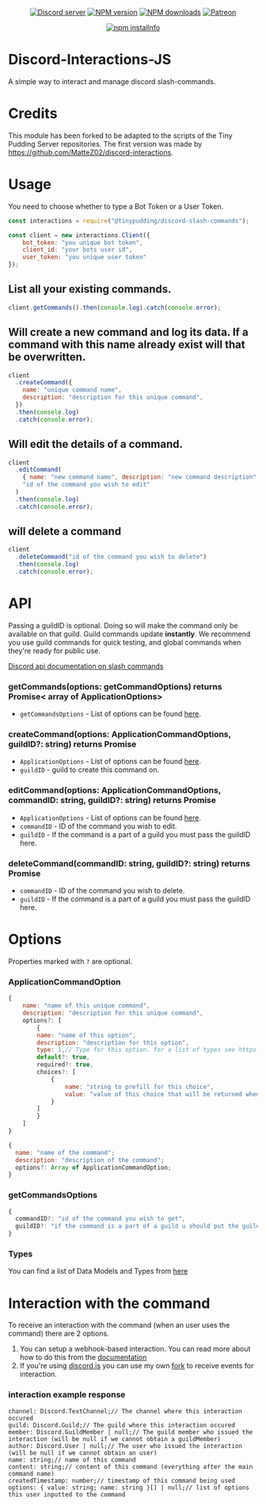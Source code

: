 <div align="center">
<p>
    <a href="https://discord.gg/TgHdvJd"><img src="https://img.shields.io/discord/413193536188579841?color=7289da&logo=discord&logoColor=white" alt="Discord server" /></a>
    <a href="https://www.npmjs.com/package/@tinypudding/discord-slash-commands"><img src="https://img.shields.io/npm/v/@tinypudding/discord-slash-commands.svg?maxAge=3600" alt="NPM version" /></a>
    <a href="https://www.npmjs.com/package/@tinypudding/discord-slash-commands"><img src="https://img.shields.io/npm/dt/@tinypudding/discord-slash-commands.svg?maxAge=3600" alt="NPM downloads" /></a>
    <a href="https://www.patreon.com/JasminDreasond"><img src="https://img.shields.io/badge/donate-patreon-F96854.svg" alt="Patreon" /></a>
</p>
<p>
    <a href="https://nodei.co/npm/@tinypudding/discord-slash-commands/"><img src="https://nodei.co/npm/@tinypudding/discord-slash-commands.png?downloads=true&stars=true" alt="npm installnfo" /></a>
</p>
</div>

# Discord-Interactions-JS
A simple way to interact and manage discord slash-commands.

# Credits
This module has been forked to be adapted to the scripts of the Tiny Pudding Server repositories.
The first version was made by https://github.com/MatteZ02/discord-interactions.

# Usage
You need to choose whether to type a Bot Token or a User Token.
```js
const interactions = require("@tinypudding/discord-slash-commands");

const client = new interactions.Client({
    bot_token: "you unique bot token",
    client_id: "your bots user id",
    user_token: "you unique user token"
});
```

## List all your existing commands.
```js
client.getCommands().then(console.log).catch(console.error);
```

## Will create a new command and log its data. If a command with this name already exist will that be overwritten.
```js
client
  .createCommand({
    name: "unique command name",
    description: "description for this unique command",
  })
  .then(console.log)
  .catch(console.error);
```

## Will edit the details of a command.
```js
client
  .editCommand(
    { name: "new command name", description: "new command description" },
    "id of the command you wish to edit"
  )
  .then(console.log)
  .catch(console.error);
```

## will delete a command
```js
client
  .deleteCommand("id of the command you wish to delete")
  .then(console.log)
  .catch(console.error);
```

# API

Passing a guildID is optional. Doing so will make the command only be available on that guild.
Guild commands update **instantly**. We recommend you use guild commands for quick testing, and global commands when they're ready for public use.

[Discord api documentation on slash commands](https://discord.com/developers/docs/interactions/slash-commands)

### getCommands(options: getCommandOptions) returns Promise< array of ApplicationOptions>

- `getCommandsOptions` - List of options can be found [here](#options).

### createCommand(options: ApplicationCommandOptions, guildID?: string) returns Promise<ApplicationOptions>

- `ApplicationOptions` - List of options can be found [here](#options).
- `guildID` - guild to create this command on.

### editCommand(options: ApplicationCommandOptions, commandID: string, guildID?: string) returns Promise<ApplicationOptions>

- `ApplicationOptions` - List of options can be found [here](#options).
- `commandID` - ID of the command you wish to edit.
- `guildID` - If the command is a part of a guild you must pass the guildID here.

### deleteCommand(commandID: string, guildID?: string)  returns Promise<boolean>

- `commandID` - ID of the command you wish to delete.
- `guildID` - If the command is a part of a guild you must pass the guildID here.

# Options

Properties marked with `?` are optional.

### ApplicationCommandOption

```js
{
    name: "name of this unique command",
    description: "description for this unique command",
    options?: [
        {
        name: "name of this option",
        description: "description for this option",
        type: 1,// Type for this option. for a list of types see https://discord.com/developers/docs/interactions/slash-commands#applicationcommandoptiontype
        default?: true,
        required?: true,
        choices?: [
            {
                name: "string to prefill for this choice",
                value: "value of this choice that will be returned when command is used."
            }
        ]
        }
    ]
}
```

```js
{
  name: "name of the command";
  description: "description of the command";
  options?: Array of ApplicationCommandOption;
}
```

### getCommandsOptions

```js
{
  commandID?: "id of the command you wish to get",
  guildID?: "if the command is a part of a guild u should put the guild id here"
}
```

### Types

You can find a list of Data Models and Types from [here](https://discord.com/developers/docs/interactions/slash-commands#data-models-and-types)

# Interaction with the command

To receive an interaction with the command (when an user uses the command) there are 2 options.

1. You can setup a webhook-based interaction. You can read more about how to do this from the [documentation](https://discord.com/developers/docs/interactions/slash-commands#receiving-an-interaction)
2. If you're using [discord.js](https://discord.js.org/) you can use my own [fork](https://github.com/MatteZ02/discord.js) to receive events for interaction.

### interaction example response

```JS
channel: Discord.TextChannel;// The channel where this interaction occured
guild: Discord.Guild;// The guild where this interaction occured
member: Discord.GuildMember | null;// The guild member who issued the interaction (will be null if we cannot obtain a guildMember)
author: Discord.User | null;// The user who issued the interaction (will be null if we cannot obtain an user)
name: string;// name of this command
content: string;// content of this command (everything after the main command name)
createdTimestamp: number;// timestamp of this command being used
options: { value: string; name: string }[] | null;// list of options this user inputted to the command
```